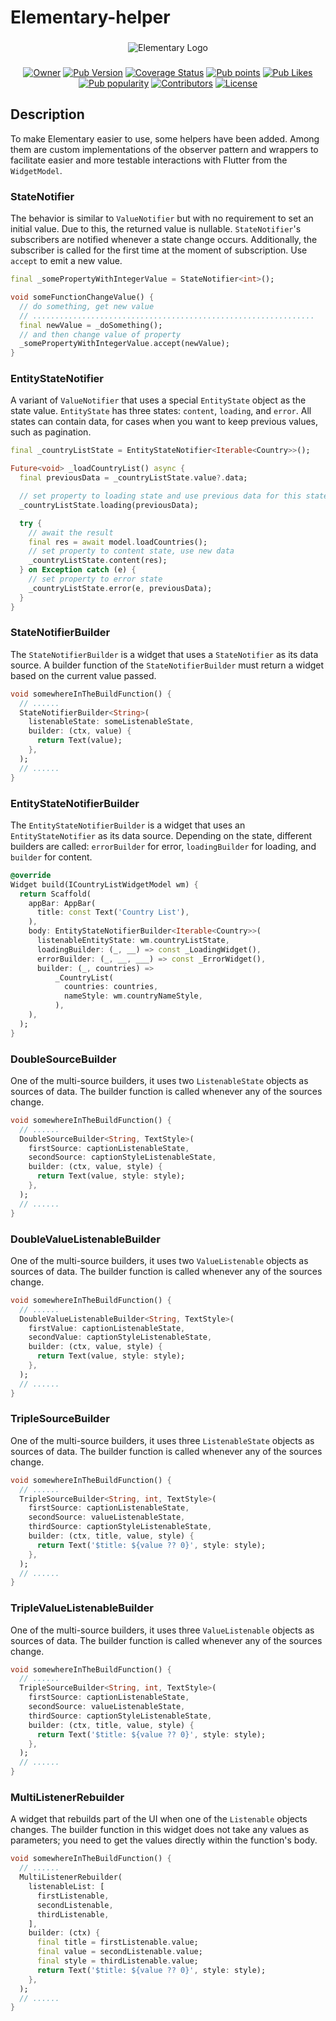 # Elementary-helper
###
<p align="center">
    <img src="https://i.ibb.co/jgkB4ZN/Elementary-Logo.png" alt="Elementary Logo">
</p>

###

<p align="center">
    <a href="https://github.com/MbIXjkee"><img src="https://img.shields.io/badge/Owner-mbixjkee-red.svg" alt="Owner"></a>
    <a href="https://pub.dev/packages/elementary_helper"><img src="https://img.shields.io/pub/v/elementary_helper?logo=dart&logoColor=white" alt="Pub Version"></a>
    <a href="https://app.codecov.io/gh/Elementary-team/flutter-elementary"><img src="https://img.shields.io/codecov/c/github/Elementary-team/flutter-elementary?flag=elementary_helper&logo=codecov&logoColor=white" alt="Coverage Status"></a>
    <a href="https://pub.dev/packages/elementary_helper"><img src="https://badgen.net/pub/points/elementary_helper" alt="Pub points"></a>
    <a href="https://pub.dev/packages/elementary_helper"><img src="https://badgen.net/pub/likes/elementary_helper" alt="Pub Likes"></a>
    <a href="https://pub.dev/packages/elementary_helper"><img src="https://badgen.net/pub/popularity/elementary_helper" alt="Pub popularity"></a>
    <a href="https://github.com/Elementary-team/flutter-elementary/graphs/contributors"><img src="https://badgen.net/github/contributors/Elementary-team/flutter-elementary" alt="Contributors"></a>
    <a href="https://github.com/Elementary-team/flutter-elementary/blob/main/LICENSE"><img src="https://badgen.net/github/license/Elementary-team/flutter-elementary" alt="License"></a>
</p>

## Description

To make Elementary easier to use, some helpers have been added. Among them are custom implementations of the observer pattern and wrappers to facilitate easier and more testable interactions with Flutter from the `WidgetModel`.

### StateNotifier

The behavior is similar to `ValueNotifier` but with no requirement to set an initial value. Due to this, the returned value is nullable. `StateNotifier`'s subscribers are notified whenever a state change occurs. Additionally, the subscriber is called for the first time at the moment of subscription. Use `accept` to emit a new value.

```dart
final _somePropertyWithIntegerValue = StateNotifier<int>();

void someFunctionChangeValue() {
  // do something, get new value
  // ...............................................................
  final newValue = _doSomething();
  // and then change value of property
  _somePropertyWithIntegerValue.accept(newValue);
}
```

### EntityStateNotifier

A variant of `ValueNotifier` that uses a special `EntityState` object as the state value. `EntityState` has three states: `content`, `loading`, and `error`. All states can contain data, for cases when you want to keep previous values, such as pagination.

```dart
final _countryListState = EntityStateNotifier<Iterable<Country>>();

Future<void> _loadCountryList() async {
  final previousData = _countryListState.value?.data;

  // set property to loading state and use previous data for this state
  _countryListState.loading(previousData);

  try {
    // await the result
    final res = await model.loadCountries();
    // set property to content state, use new data
    _countryListState.content(res);
  } on Exception catch (e) {
    // set property to error state
    _countryListState.error(e, previousData);
  }
}
```

### StateNotifierBuilder

The `StateNotifierBuilder` is a widget that uses a `StateNotifier` as its data source. A builder function of the `StateNotifierBuilder` must return a widget based on the current value passed.

```dart
void somewhereInTheBuildFunction() {
  // ......
  StateNotifierBuilder<String>(
    listenableState: someListenableState,
    builder: (ctx, value) {
      return Text(value);
    },
  );
  // ......
}
```

### EntityStateNotifierBuilder

The `EntityStateNotifierBuilder` is a widget that uses an `EntityStateNotifier` as its data source. Depending on the state, different builders are called: `errorBuilder` for error, `loadingBuilder` for loading, and `builder` for content.

```dart
@override
Widget build(ICountryListWidgetModel wm) {
  return Scaffold(
    appBar: AppBar(
      title: const Text('Country List'),
    ),
    body: EntityStateNotifierBuilder<Iterable<Country>>(
      listenableEntityState: wm.countryListState,
      loadingBuilder: (_, __) => const _LoadingWidget(),
      errorBuilder: (_, __, ___) => const _ErrorWidget(),
      builder: (_, countries) =>
          _CountryList(
            countries: countries,
            nameStyle: wm.countryNameStyle,
          ),
    ),
  );
}
```

### DoubleSourceBuilder
One of the multi-source builders, it uses two `ListenableState` objects as sources of data. The builder function is called whenever any of the sources change.

```dart
void somewhereInTheBuildFunction() {
  // ......
  DoubleSourceBuilder<String, TextStyle>(
    firstSource: captionListenableState,
    secondSource: captionStyleListenableState,
    builder: (ctx, value, style) {
      return Text(value, style: style);
    },
  );
  // ......
}
```

### DoubleValueListenableBuilder
One of the multi-source builders, it uses two `ValueListenable` objects as sources of data. The builder function is called whenever any of the sources change.

```dart
void somewhereInTheBuildFunction() {
  // ......
  DoubleValueListenableBuilder<String, TextStyle>(
    firstValue: captionListenableState,
    secondValue: captionStyleListenableState,
    builder: (ctx, value, style) {
      return Text(value, style: style);
    },
  );
  // ......
}
```

### TripleSourceBuilder
One of the multi-source builders, it uses three `ListenableState` objects as sources of data. The builder function is called whenever any of the sources change.

```dart
void somewhereInTheBuildFunction() {
  // ......
  TripleSourceBuilder<String, int, TextStyle>(
    firstSource: captionListenableState,
    secondSource: valueListenableState,
    thirdSource: captionStyleListenableState,
    builder: (ctx, title, value, style) {
      return Text('$title: ${value ?? 0}', style: style);
    },
  );
  // ......
}
```

### TripleValueListenableBuilder
One of the multi-source builders, it uses three `ValueListenable` objects as sources of data. The builder function is called whenever any of the sources change.

```dart
void somewhereInTheBuildFunction() {
  // ......
  TripleSourceBuilder<String, int, TextStyle>(
    firstSource: captionListenableState,
    secondSource: valueListenableState,
    thirdSource: captionStyleListenableState,
    builder: (ctx, title, value, style) {
      return Text('$title: ${value ?? 0}', style: style);
    },
  );
  // ......
}
```

### MultiListenerRebuilder
A widget that rebuilds part of the UI when one of the `Listenable` objects changes. The builder function in this widget does not take any values as parameters; you need to get the values directly within the function's body.

```dart
void somewhereInTheBuildFunction() {
  // ......
  MultiListenerRebuilder(
    listenableList: [
      firstListenable,
      secondListenable,
      thirdListenable,
    ],
    builder: (ctx) {
      final title = firstListenable.value;
      final value = secondListenable.value;
      final style = thirdListenable.value;
      return Text('$title: ${value ?? 0}', style: style);
    },
  );
  // ......
}
```

